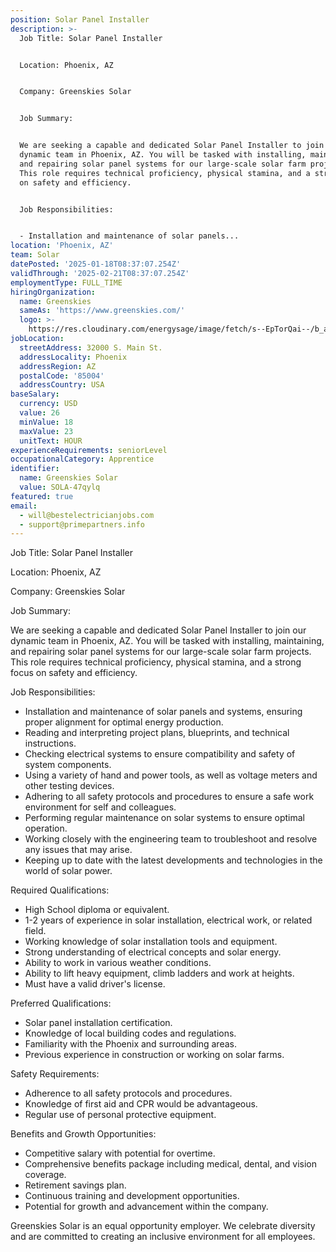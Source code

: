 ```yaml
---
position: Solar Panel Installer
description: >-
  Job Title: Solar Panel Installer


  Location: Phoenix, AZ


  Company: Greenskies Solar


  Job Summary:


  We are seeking a capable and dedicated Solar Panel Installer to join our
  dynamic team in Phoenix, AZ. You will be tasked with installing, maintaining,
  and repairing solar panel systems for our large-scale solar farm projects.
  This role requires technical proficiency, physical stamina, and a strong focus
  on safety and efficiency. 


  Job Responsibilities:


  - Installation and maintenance of solar panels...
location: 'Phoenix, AZ'
team: Solar
datePosted: '2025-01-18T08:37:07.254Z'
validThrough: '2025-02-21T08:37:07.254Z'
employmentType: FULL_TIME
hiringOrganization:
  name: Greenskies
  sameAs: 'https://www.greenskies.com/'
  logo: >-
    https://res.cloudinary.com/energysage/image/fetch/s--EpTorQai--/b_auto,c_pad,f_auto,h_200,q_auto,w_200/https://es-media-prod.s3.amazonaws.com/media/supplier/logo/source/Greenskies_Clean_Focus_Company.jpg
jobLocation:
  streetAddress: 32000 S. Main St.
  addressLocality: Phoenix
  addressRegion: AZ
  postalCode: '85004'
  addressCountry: USA
baseSalary:
  currency: USD
  value: 26
  minValue: 18
  maxValue: 23
  unitText: HOUR
experienceRequirements: seniorLevel
occupationalCategory: Apprentice
identifier:
  name: Greenskies Solar
  value: SOLA-47qylq
featured: true
email:
  - will@bestelectricianjobs.com
  - support@primepartners.info
---
```




Job Title: Solar Panel Installer

Location: Phoenix, AZ

Company: Greenskies Solar

Job Summary:

We are seeking a capable and dedicated Solar Panel Installer to join our dynamic team in Phoenix, AZ. You will be tasked with installing, maintaining, and repairing solar panel systems for our large-scale solar farm projects. This role requires technical proficiency, physical stamina, and a strong focus on safety and efficiency. 

Job Responsibilities:

- Installation and maintenance of solar panels and systems, ensuring proper alignment for optimal energy production.
- Reading and interpreting project plans, blueprints, and technical instructions.
- Checking electrical systems to ensure compatibility and safety of system components.
- Using a variety of hand and power tools, as well as voltage meters and other testing devices.
- Adhering to all safety protocols and procedures to ensure a safe work environment for self and colleagues.
- Performing regular maintenance on solar systems to ensure optimal operation.
- Working closely with the engineering team to troubleshoot and resolve any issues that may arise.
- Keeping up to date with the latest developments and technologies in the world of solar power.

Required Qualifications:

- High School diploma or equivalent.
- 1-2 years of experience in solar installation, electrical work, or related field.
- Working knowledge of solar installation tools and equipment.
- Strong understanding of electrical concepts and solar energy.
- Ability to work in various weather conditions.
- Ability to lift heavy equipment, climb ladders and work at heights.
- Must have a valid driver's license.

Preferred Qualifications:

- Solar panel installation certification.
- Knowledge of local building codes and regulations.
- Familiarity with the Phoenix and surrounding areas.
- Previous experience in construction or working on solar farms.

Safety Requirements:

- Adherence to all safety protocols and procedures.
- Knowledge of first aid and CPR would be advantageous.
- Regular use of personal protective equipment.

Benefits and Growth Opportunities:

- Competitive salary with potential for overtime.
- Comprehensive benefits package including medical, dental, and vision coverage.
- Retirement savings plan.
- Continuous training and development opportunities.
- Potential for growth and advancement within the company. 

Greenskies Solar is an equal opportunity employer. We celebrate diversity and are committed to creating an inclusive environment for all employees.
